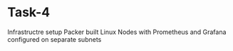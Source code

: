 # Task-4
Infrastructre setup
Packer built Linux Nodes with Prometheus and Grafana configured on separate subnets
